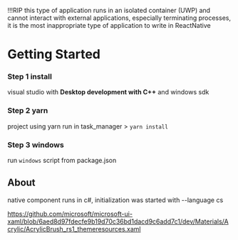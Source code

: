 !!!RIP
this type of application runs in an isolated container (UWP) and cannot interact with external applications, especially terminating processes, it is the most inappropriate type of application to write in ReactNative

# Getting Started

### Step 1 install
visual studio with **Desktop development with C++** and windows sdk

### Step 2 yarn
project using yarn
run in task_manager > ```yarn install```

### Step 3 windows

run ```windows``` script from package.json

## About

native component runs in c#, initialization was started with --language cs

https://github.com/microsoft/microsoft-ui-xaml/blob/6aed8d97fdecfe9b19d70c36bd1dacd9c6add7c1/dev/Materials/Acrylic/AcrylicBrush_rs1_themeresources.xaml
